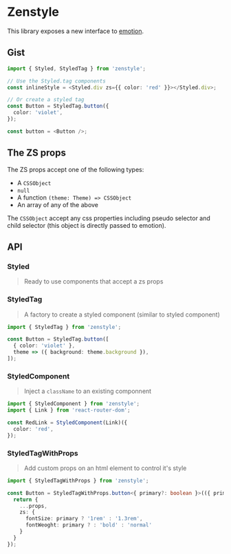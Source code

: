 # Zenstyle

This library exposes a new interface to [emotion](https://emotion.sh/docs/introduction).

## Gist

```ts
import { Styled, StyledTag } from 'zenstyle';

// Use the Styled.tag components
const inlineStyle = <Styled.div zs={{ color: 'red' }}></Styled.div>;

// Or create a styled tag
const Button = StyledTag.button({
  color: 'violet',
});

const button = <Button />;
```

## The ZS props

The ZS props accept one of the following types:

- A `CSSObject`
- `null`
- A function `(theme: Theme) => CSSObject`
- An array of any of the above

The `CSSObject` accept any css properties including pseudo selector and child selector (this object is directly passed to emotion).

## API

### Styled

> Ready to use components that accept a zs props

### StyledTag

> A factory to create a styled component (similar to styled component)

```ts
import { StyledTag } from 'zenstyle';

const Button = StyledTag.button([
  { color: 'violet' },
  theme => ({ background: theme.background }),
]);
```

### StyledComponent

> Inject a `className` to an existing componnent

```ts
import { StyledComponent } from 'zenstyle';
import { Link } from 'react-router-dom';

const RedLink = StyledComponent(Link)({
  color: 'red',
});
```

### StyledTagWithProps

> Add custom props on an html element to control it's style

```ts
import { StyledTagWithProps } from 'zenstyle';

const Button = StyledTagWithProps.button<{ primary?: boolean }>(({ primary = false, ...props }) => {
  return {
    ...props,
    zs: {
      fontSize: primary ? '1rem' : '1.3rem',
      fontWeoght: primary ? : 'bold' : 'normal'
    }
  }
});
```
